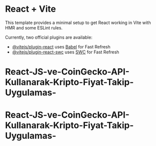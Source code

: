 # React + Vite

This template provides a minimal setup to get React working in Vite with HMR and some ESLint rules.

Currently, two official plugins are available:

- [@vitejs/plugin-react](https://github.com/vitejs/vite-plugin-react/blob/main/packages/plugin-react/README.md) uses [Babel](https://babeljs.io/) for Fast Refresh
- [@vitejs/plugin-react-swc](https://github.com/vitejs/vite-plugin-react-swc) uses [SWC](https://swc.rs/) for Fast Refresh
# React-JS-ve-CoinGecko-API-Kullanarak-Kripto-Fiyat-Takip-Uygulamas-
# React-JS-ve-CoinGecko-API-Kullanarak-Kripto-Fiyat-Takip-Uygulamas-
